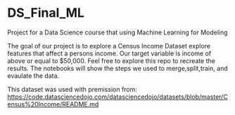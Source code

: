 # DS_Final_ML
Project for a Data Science course that using Machine Learning for Modeling


The goal of our project is to explore a Census Income Dataset explore features that affect a persons income. Our target variable is income of above or equal to $50,000. Feel free to explore this repo to recreate the results. The notebooks will show the steps we used to merge,split,train, and evaulate the data.


This dataset was used with premission from:
https://code.datasciencedojo.com/datasciencedojo/datasets/blob/master/Census%20Income/README.md

